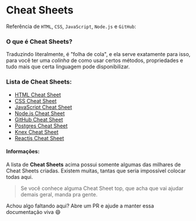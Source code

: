 # Cheat Sheets
Referência de `HTML`, `CSS`, `JavaScript`, `Node.js` e `GitHub`:

### O que é Cheat Sheets?
Traduzindo literalmente, é "folha de cola", e ela serve exatamente para isso, para você ter uma *colinha* de como usar certos métodos, propriedades e tudo mais que certa linguagem pode disponibilizar.

### Lista de Cheat Sheets:
- [HTML Cheat Sheet](https://htmlcheatsheet.com/)
- [CSS Cheat Sheet](https://htmlcheatsheet.com/css/)
- [JavaScript Cheat Sheet](https://htmlcheatsheet.com/js/)
- [Node.js Cheat Sheet](https://overapi.com/nodejs)
- [GitHub Cheat Sheet](https://github.github.com/training-kit/downloads/github-git-cheat-sheet.pdf)
- [Postgres Cheat Sheet](https://devhints.io/postgresql-json)
- [Knex Cheat Sheet](https://devhints.io/knex)
- [Reactjs Cheat Sheet](https://devhints.io/react)

#### Informações:
A lista de **Cheat Sheets** acima possui somente algumas das milhares de Cheat Sheets criadas. Existem muitas, tantas que seria impossível colocar todas aqui.

> Se você conhece alguma Cheat Sheet top, que acha que vai ajudar demais geral, manda pra gente.

Achou algo faltando aqui? Abre um PR e ajude a manter essa documentação viva :smile: